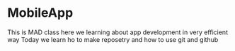 # MobileApp
This is MAD class here we learning about app development in very efficient way
Today we learn ho to make reposetry and how to use git and github
